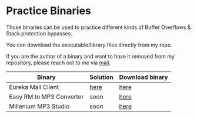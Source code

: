 # Practice Binaries

Those binaries can be used to practice different kinds of Buffer Overflows & Stack protection bypasses.

You can download the executable/library files directly from my repo. 

If you are the author of a binary and want to have it removed from my repository, please reach out to me via [mail](contact@nop-blog.tech).

| Binary | Solution | Download binary | 
| - | - | - |
| Eureka  Mail Client | [here](https://github.com/nop-tech/OSED/tree/main/Practice%20Binaries/Eureka%20Mail%20Client) | [here](https://www.exploit-db.com/apps/2b0e55c58e1355c4bd0143d06ce3d239-EurekaEmailSetup.exe) |
| Easy RM to MP3 Converter | soon | [here](https://www.exploit-db.com/apps/707414955696c57b71c7f160c720bed5-EasyRMtoMP3Converter.exe) |
| Millenium MP3 Studio | soon | [here](https://www.exploit-db.com/apps/3c35dc3d6067fcc50f118500eb116c0b-millennium1.exe) |
